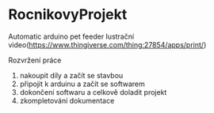# RocnikovyProjekt


Automatic arduino pet feeder
Iustrační video(https://www.thingiverse.com/thing:27854/apps/print/)


Rozvržení práce
1. nakoupit díly a začít se stavbou
2. připojit k arduinu a začít se softwarem
3. dokončení softwaru a celkově doladit projekt
4. zkompletování dokumentace
